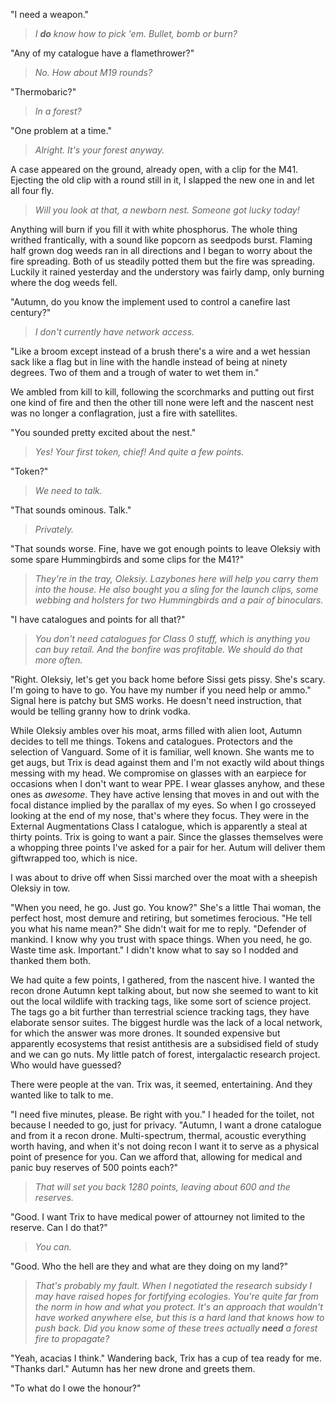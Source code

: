 "I need a weapon."

> _I **do** know how to pick 'em. Bullet, bomb or burn?_

"Any of my catalogue have a flamethrower?"

> _No. How about M19 rounds?_

"Thermobaric?"

> _In a forest?_

"One problem at a time."

> _Alright. It's your forest anyway._

A case appeared on the ground, already open, with a clip for the M41. Ejecting the old clip with a round still in it, I slapped the new one in and let all four fly.

> _Will you look at that, a newborn nest. Someone got lucky today!_

Anything will burn if you fill it with white phosphorus. The whole thing writhed frantically, with a sound like popcorn as seedpods burst. Flaming half grown dog weeds ran in all directions and I began to worry about the fire spreading. Both of us steadily potted them but the fire was spreading. Luckily it rained yesterday and the understory was fairly damp, only burning where the dog weeds fell.

"Autumn, do you know the implement used to control a canefire last century?"

> _I don't currently have network access._

"Like a broom except instead of a brush there's a wire and a wet hessian sack like a flag but in line with the handle instead of being at ninety degrees. Two of them and a trough of water to wet them in." 

We ambled from kill to kill, following the scorchmarks and putting out first one kind of fire and then the other till none were left and the nascent nest was no longer a conflagration, just a fire with satellites.

"You sounded pretty excited about the nest."

> _Yes! Your first token, chief! And quite a few points._

"Token?"

> _We need to talk._

"That sounds ominous. Talk."

> _Privately._

"That sounds worse. Fine, have we got enough points to leave Oleksiy with some spare Hummingbirds and some clips for the M41?" 

> _They're in the tray, Oleksiy. Lazybones here will help you carry them into the house. He also bought you a sling for the launch clips, some webbing and holsters for two Hummingbirds and a pair of binoculars._

"I have catalogues and points for all that?"

> _You don't need catalogues for Class 0 stuff, which is anything you can buy retail. And the bonfire was profitable. We should do that more often._

"Right. Oleksiy, let's get you back home before Sissi gets pissy. She's scary. I'm going to have to go. You have my number if you need help or ammo." Signal here is patchy but SMS works. He doesn't need instruction, that would be telling granny how to drink vodka.

While Oleksiy ambles over his moat, arms filled with alien loot, Autumn decides to tell me things. Tokens and catalogues. Protectors and the selection of Vanguard. Some of it is familiar, well known. She wants me to get augs, but Trix is dead against them and I'm not exactly wild about things messing with my head. We compromise on glasses with an earpiece for occasions when I don't want to wear PPE. I wear glasses anyhow, and these ones as _awesome_. They have active lensing that moves in and out with the focal distance implied by the parallax of my eyes. So when I go crosseyed looking at the end of my nose, that's where they focus. They were in the External Augmentations Class I catalogue, which is apparently a steal at thirty points. Trix is going to want a pair. Since the glasses themselves were a whopping three points I've asked for a pair for her. Autum will deliver them giftwrapped too, which is nice.

I was about to drive off when Sissi marched over the moat with a sheepish Oleksiy in tow.

"When you need, he go. Just go. You know?" She's a little Thai woman, the perfect host, most demure and retiring, but sometimes ferocious. "He tell you what his name mean?" She didn't wait for me to reply. "Defender of mankind. I know why you trust with space things. When you need, he go. Waste time ask. Important." I didn't know what to say so I nodded and thanked them both.

We had quite a few points, I gathered, from the nascent hive. I wanted the recon drone Autumn kept talking about, but now she seemed to want to kit out the local wildlife with tracking tags, like some sort of science project. The tags go a bit further than terrestrial science tracking tags, they have elaborate sensor suites. The biggest hurdle was the lack of a local network, for which the answer was more drones. It sounded expensive but apparently ecosystems that resist antithesis are a subsidised field of study and we can go nuts. My little patch of forest, intergalactic research project. Who would have guessed?

There were people at the van. Trix was, it seemed, entertaining. And they wanted like to talk to me.

"I need five minutes, please. Be right with you." I headed for the toilet, not because I needed to go, just for privacy. "Autumn, I want a drone catalogue and from it a recon drone. Multi-spectrum, thermal, acoustic everything worth having, and when it's not doing recon I want it to serve as a physical point of presence for you. Can we afford that, allowing for medical and panic buy reserves of 500 points each?"

> _That will set you back 1280 points, leaving about 600 and the reserves._

"Good. I want Trix to have medical power of attourney not limited to the reserve. Can I do that?"

> _You can._

"Good. Who the hell are they and what are they doing on my land?"

> _That's probably my fault. When I negotiated the research subsidy I may have raised hopes for fortifying ecologies. You're quite far from the norm in how and what you protect. It's an approach that wouldn't have worked anywhere else, but this is a hard land that knows how to push back. Did you know some of these trees actually **need** a forest fire to propagate?_

"Yeah, acacias I think." Wandering back, Trix has a cup of tea ready for me. "Thanks darl." Autumn has her new drone and greets them.

"To what do I owe the honour?"
